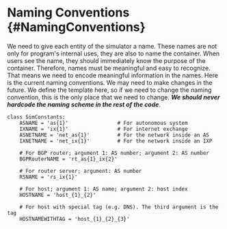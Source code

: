 # Naming Conventions {#NamingConventions}


We need to give each entity of the simulator a name. These names are not only for program's internal uses, they are also to name the container. When users see the name, they should immediately know the purpose of the container. Therefore, names must be meaningful and easy to recognize. That means we need to encode meaningful information in the names. Here is the current naming conventions. We may need to make changes in the future. We define the template here, so if we need to change the naming convention, this is the only place that we need to change. ***We should never hardcode the naming scheme in the rest of the code***.  

```
class SimConstants:
    ASNAME = 'as{1}'                # For autonomous system
    IXNAME = 'ix{1}'                # For internet exchange 
    ASNETNAME = 'net_as{1}'         # For the network inside an AS
    IXNETNAME = 'net_ix{1}'         # For the network inside an IXP

    # For BGP router; argument 1: AS number; argument 2: AS number
    BGPRouterNAME = 'rt_as{1}_ix{2}'

    # For router server; argument: AS number
    RSNAME = 'rs_ix{1}'            

    # For host; argument 1: AS name; argument 2: host index
    HOSTNAME = 'host_{1}_{2}'        

    # For host with special tag (e.g. DNS). The third argument is the tag
    HOSTNAMEWITHTAG = 'host_{1}_{2}_{3}' 
```